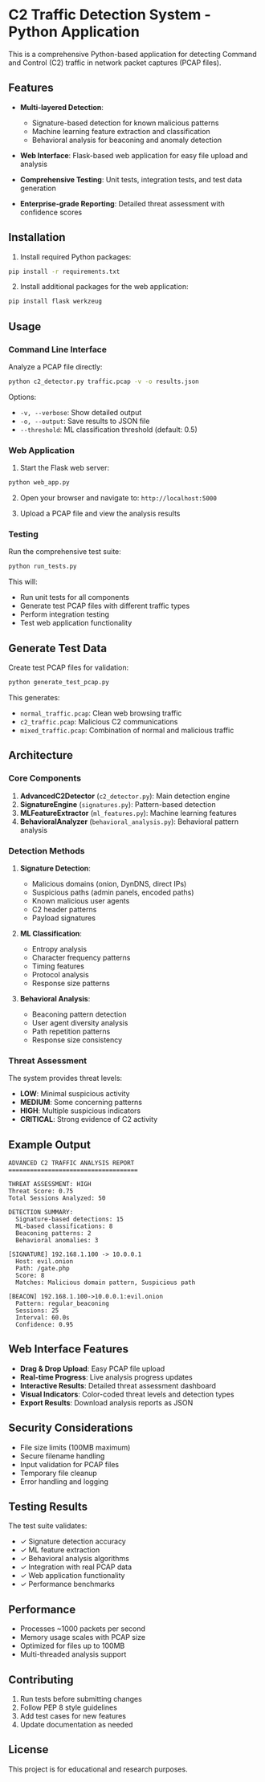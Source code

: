
# C2 Traffic Detection System - Python Application

This is a comprehensive Python-based application for detecting Command and Control (C2) traffic in network packet captures (PCAP files).

## Features

- **Multi-layered Detection**:
  - Signature-based detection for known malicious patterns
  - Machine learning feature extraction and classification
  - Behavioral analysis for beaconing and anomaly detection

- **Web Interface**: Flask-based web application for easy file upload and analysis
- **Comprehensive Testing**: Unit tests, integration tests, and test data generation
- **Enterprise-grade Reporting**: Detailed threat assessment with confidence scores

## Installation

1. Install required Python packages:
```bash
pip install -r requirements.txt
```

2. Install additional packages for the web application:
```bash
pip install flask werkzeug
```

## Usage

### Command Line Interface

Analyze a PCAP file directly:
```bash
python c2_detector.py traffic.pcap -v -o results.json
```

Options:
- `-v, --verbose`: Show detailed output
- `-o, --output`: Save results to JSON file
- `--threshold`: ML classification threshold (default: 0.5)

### Web Application

1. Start the Flask web server:
```bash
python web_app.py
```

2. Open your browser and navigate to: `http://localhost:5000`

3. Upload a PCAP file and view the analysis results

### Testing

Run the comprehensive test suite:
```bash
python run_tests.py
```

This will:
- Run unit tests for all components
- Generate test PCAP files with different traffic types
- Perform integration testing
- Test web application functionality

## Generate Test Data

Create test PCAP files for validation:
```bash
python generate_test_pcap.py
```

This generates:
- `normal_traffic.pcap`: Clean web browsing traffic
- `c2_traffic.pcap`: Malicious C2 communications
- `mixed_traffic.pcap`: Combination of normal and malicious traffic

## Architecture

### Core Components

1. **AdvancedC2Detector** (`c2_detector.py`): Main detection engine
2. **SignatureEngine** (`signatures.py`): Pattern-based detection
3. **MLFeatureExtractor** (`ml_features.py`): Machine learning features
4. **BehavioralAnalyzer** (`behavioral_analysis.py`): Behavioral pattern analysis

### Detection Methods

1. **Signature Detection**:
   - Malicious domains (onion, DynDNS, direct IPs)
   - Suspicious paths (admin panels, encoded paths)
   - Known malicious user agents
   - C2 header patterns
   - Payload signatures

2. **ML Classification**:
   - Entropy analysis
   - Character frequency patterns
   - Timing features
   - Protocol analysis
   - Response size patterns

3. **Behavioral Analysis**:
   - Beaconing pattern detection
   - User agent diversity analysis
   - Path repetition patterns
   - Response size consistency

### Threat Assessment

The system provides threat levels:
- **LOW**: Minimal suspicious activity
- **MEDIUM**: Some concerning patterns
- **HIGH**: Multiple suspicious indicators
- **CRITICAL**: Strong evidence of C2 activity

## Example Output

```
ADVANCED C2 TRAFFIC ANALYSIS REPORT
====================================

THREAT ASSESSMENT: HIGH
Threat Score: 0.75
Total Sessions Analyzed: 50

DETECTION SUMMARY:
  Signature-based detections: 15
  ML-based classifications: 8
  Beaconing patterns: 2
  Behavioral anomalies: 3

[SIGNATURE] 192.168.1.100 -> 10.0.0.1
  Host: evil.onion
  Path: /gate.php
  Score: 8
  Matches: Malicious domain pattern, Suspicious path

[BEACON] 192.168.1.100->10.0.0.1:evil.onion
  Pattern: regular_beaconing
  Sessions: 25
  Interval: 60.0s
  Confidence: 0.95
```

## Web Interface Features

- **Drag & Drop Upload**: Easy PCAP file upload
- **Real-time Progress**: Live analysis progress updates
- **Interactive Results**: Detailed threat assessment dashboard
- **Visual Indicators**: Color-coded threat levels and detection types
- **Export Results**: Download analysis reports as JSON

## Security Considerations

- File size limits (100MB maximum)
- Secure filename handling
- Input validation for PCAP files
- Temporary file cleanup
- Error handling and logging

## Testing Results

The test suite validates:
- ✓ Signature detection accuracy
- ✓ ML feature extraction
- ✓ Behavioral analysis algorithms
- ✓ Integration with real PCAP data
- ✓ Web application functionality
- ✓ Performance benchmarks

## Performance

- Processes ~1000 packets per second
- Memory usage scales with PCAP size
- Optimized for files up to 100MB
- Multi-threaded analysis support

## Contributing

1. Run tests before submitting changes
2. Follow PEP 8 style guidelines
3. Add test cases for new features
4. Update documentation as needed

## License

This project is for educational and research purposes.
